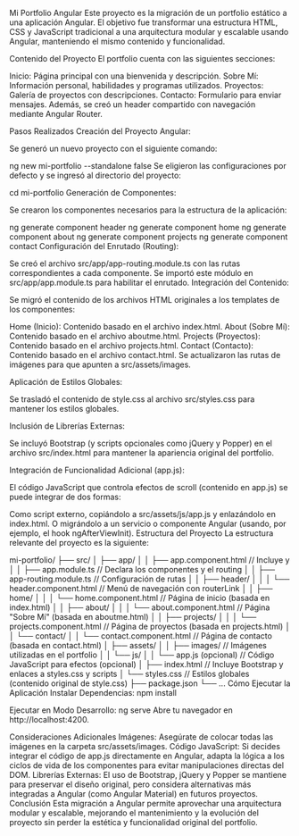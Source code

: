 Mi Portfolio Angular
Este proyecto es la migración de un portfolio estático a una aplicación Angular. El objetivo fue transformar una estructura HTML, CSS y JavaScript tradicional a una arquitectura modular y escalable usando Angular, manteniendo el mismo contenido y funcionalidad.

Contenido del Proyecto
El portfolio cuenta con las siguientes secciones:

Inicio: Página principal con una bienvenida y descripción.
Sobre Mí: Información personal, habilidades y programas utilizados.
Proyectos: Galería de proyectos con descripciones.
Contacto: Formulario para enviar mensajes.
Además, se creó un header compartido con navegación mediante Angular Router.

Pasos Realizados
Creación del Proyecto Angular:

Se generó un nuevo proyecto con el siguiente comando:

ng new mi-portfolio --standalone false
Se eligieron las configuraciones por defecto y se ingresó al directorio del proyecto:

cd mi-portfolio
Generación de Componentes:

Se crearon los componentes necesarios para la estructura de la aplicación:

ng generate component header
ng generate component home
ng generate component about
ng generate component projects
ng generate component contact
Configuración del Enrutado (Routing):

Se creó el archivo src/app/app-routing.module.ts con las rutas correspondientes a cada componente.
Se importó este módulo en src/app/app.module.ts para habilitar el enrutado.
Integración del Contenido:

Se migró el contenido de los archivos HTML originales a los templates de los componentes:

Home (Inicio): Contenido basado en el archivo index.html.
About (Sobre Mí): Contenido basado en el archivo aboutme.html.
Projects (Proyectos): Contenido basado en el archivo projects.html.
Contact (Contacto): Contenido basado en el archivo contact.html.
Se actualizaron las rutas de imágenes para que apunten a src/assets/images.

Aplicación de Estilos Globales:

Se trasladó el contenido de style.css al archivo src/styles.css para mantener los estilos globales.

Inclusión de Librerías Externas:

Se incluyó Bootstrap (y scripts opcionales como jQuery y Popper) en el archivo src/index.html para mantener la apariencia original del portfolio.

Integración de Funcionalidad Adicional (app.js):

El código JavaScript que controla efectos de scroll (contenido en app.js) se puede integrar de dos formas:

Como script externo, copiándolo a src/assets/js/app.js y enlazándolo en index.html.
O migrándolo a un servicio o componente Angular (usando, por ejemplo, el hook ngAfterViewInit).
Estructura del Proyecto
La estructura relevante del proyecto es la siguiente:

mi-portfolio/
├── src/
│   ├── app/
│   │   ├── app.component.html         // Incluye <app-header> y <router-outlet>
│   │   ├── app.module.ts              // Declara los componentes y el routing
│   │   ├── app-routing.module.ts      // Configuración de rutas
│   │   ├── header/
│   │   │   └── header.component.html  // Menú de navegación con routerLink
│   │   ├── home/
│   │   │   └── home.component.html    // Página de inicio (basada en index.html)
│   │   ├── about/
│   │   │   └── about.component.html   // Página "Sobre Mí" (basada en aboutme.html)
│   │   ├── projects/
│   │   │   └── projects.component.html // Página de proyectos (basada en projects.html)
│   │   └── contact/
│   │       └── contact.component.html  // Página de contacto (basada en contact.html)
│   ├── assets/
│   │   ├── images/                    // Imágenes utilizadas en el portfolio
│   │   └── js/
│   │       └── app.js (opcional)      // Código JavaScript para efectos (opcional)
│   ├── index.html                     // Incluye Bootstrap y enlaces a styles.css y scripts
│   └── styles.css                     // Estilos globales (contenido original de style.css)
├── package.json
└── ...
Cómo Ejecutar la Aplicación
Instalar Dependencias:
npm install

Ejecutar en Modo Desarrollo:
ng serve
Abre tu navegador en http://localhost:4200.

Consideraciones Adicionales
Imágenes: Asegúrate de colocar todas las imágenes en la carpeta src/assets/images.
Código JavaScript: Si decides integrar el código de app.js directamente en Angular, adapta la lógica a los ciclos de vida de los componentes para evitar manipulaciones directas del DOM.
Librerías Externas: El uso de Bootstrap, jQuery y Popper se mantiene para preservar el diseño original, pero considera alternativas más integradas a Angular (como Angular Material) en futuros proyectos.
Conclusión
Esta migración a Angular permite aprovechar una arquitectura modular y escalable, mejorando el mantenimiento y la evolución del proyecto sin perder la estética y funcionalidad original del portfolio.

